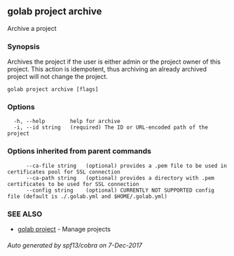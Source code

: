 ## golab project archive

Archive a project

### Synopsis


Archives the project if the user is either admin or the project owner of this project. This action is idempotent, thus archiving an already archived project will not change the project.

```
golab project archive [flags]
```

### Options

```
  -h, --help        help for archive
  -i, --id string   (required) The ID or URL-encoded path of the project
```

### Options inherited from parent commands

```
      --ca-file string   (optional) provides a .pem file to be used in certificates pool for SSL connection
      --ca-path string   (optional) provides a directory with .pem certificates to be used for SSL connection
      --config string    (optional) CURRENTLY NOT SUPPORTED config file (default is ./.golab.yml and $HOME/.golab.yml)
```

### SEE ALSO
* [golab project](golab_project.md)	 - Manage projects

###### Auto generated by spf13/cobra on 7-Dec-2017

